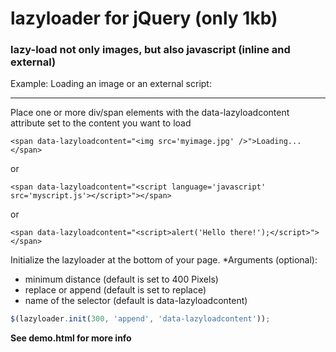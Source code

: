 lazyloader for jQuery (only 1kb)
==========

### lazy-load not only images, but also javascript (inline and external)

Example: Loading an image or an external script:
***

Place one or more div/span elements with the data-lazyloadcontent attribute set to the content you want to load
```
<span data-lazyloadcontent="<img src='myimage.jpg' />">Loading...</span>
```

or

```
<span data-lazyloadcontent="<script language='javascript' src='myscript.js'></script>"></span>
```

or

```
<span data-lazyloadcontent="<script>alert('Hello there!');</script>"></span>
```


Initialize the lazyloader at the bottom of your page.
*Arguments (optional):
+ minimum distance (default is set to 400 Pixels)
+ replace or append (default is set to replace)
+ name of the selector (default is data-lazyloadcontent)

```javascript
$(lazyloader.init(300, 'append', 'data-lazyloadcontent'));
```

**See demo.html for more info**
